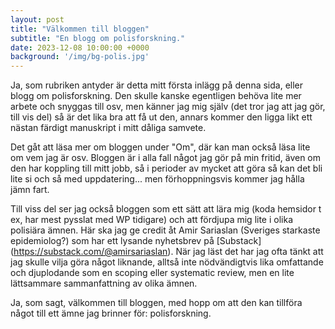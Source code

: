 ```yaml
---
layout: post
title: "Välkommen till bloggen"
subtitle: "En blogg om polisforskning."
date: 2023-12-08 10:00:00 +0000
background: '/img/bg-polis.jpg'
---
```

Ja, som rubriken antyder är detta mitt första inlägg på denna sida, eller blogg om polisforskning. 
Den skulle kanske egentligen behöva lite mer arbete och snyggas till osv, men känner jag mig själv (det tror jag att jag gör, till vis del) så är det lika bra att få ut den, annars kommer den ligga likt ett nästan färdigt manuskript i mitt dåliga samvete.

Det gåt att läsa mer om bloggen under "Om", där kan man också läsa lite om vem jag är osv. Bloggen är i alla fall något jag gör på min fritid, även om den har koppling till mitt jobb, så i perioder av mycket att göra så kan det bli lite si och så med uppdatering... men förhoppningsvis kommer jag hålla jämn fart. 

Till viss del ser jag också bloggen som ett sätt att lära mig (koda hemsidor t ex, har mest pysslat med WP tidigare) och att fördjupa mig lite i olika polisiära ämnen. Här ska jag ge credit åt Amir Sariaslan (Sveriges starkaste epidemiolog?) som har ett lysande nyhetsbrev på [Substack] (https://substack.com/@amirsariaslan). När jag läst det har jag ofta tänkt att jag skulle vilja göra något liknande, alltså inte nödvändigtvis lika omfattande och djuplodande som en scoping eller systematic review, men en lite lättsammare sammanfattning av olika ämnen. 

Ja, som sagt, välkommen till bloggen, med hopp om att den kan tillföra något till ett ämne jag brinner för: polisforskning.
